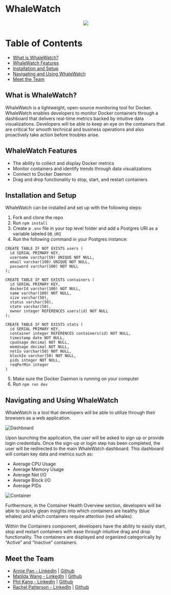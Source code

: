 # WhaleWatch
<p align='center'>
<img src='./client/assets/logoNoText.png' />
</p>

<h1> Table of Contents </h1>
<ul>
  <li><a href='#what'>What is WhaleWatch?</a></li>
  <li><a href='#features'>WhaleWatch Features</a></li>
  <li><a href='#install'>Installation and Setup</a></li>
  <li><a href='#how'>Navigating and Using WhaleWatch</a></li>
  <li><a href='#team'>Meet the Team</a></li>
</ul>

<h2 id='what'>What is WhaleWatch?</h2>
<p> WhaleWatch is a lightweight, open-source monitoring tool for Docker. WhaleWatch enables developers to monitor Docker containers through a dashboard that delivers real-time metrics backed by intuitive data visualizations. Developers will be able to keep an eye on the containers that are critical for smooth technical and business operations and also proactively take action before troubles arise. </p>

<h2 id='features'>WhaleWatch Features</h2>

<ul>
  <li>The ability to collect and display Docker metrics</li>
  <li>Monitor containers and identify trends through data visualizations</li>
  <li>Connect to Docker Daemon</li>
  <li>Drag and drop functionality to stop, start, and restart containers</li>
</ul>

<h2 id='install'>Installation and Setup</h2>
<p> WhaleWatch can be installed and set up with the following steps: </p>

1. Fork and clone the repo
2. Run `npm install`
3. Create a `.env` file in your top level folder and add a Postgres URI as a variable labeled `DB_URI`
4. Run the following command in your Postgres instance:
```
CREATE TABLE IF NOT EXISTS users (
  id SERIAL PRIMARY KEY,
  username varchar(50) UNIQUE NOT NULL,
  email varchar(100) UNIQUE NOT NULL,
  password varchar(100) NOT NULL
);

CREATE TABLE IF NOT EXISTS containers (
  id SERIAL PRIMARY KEY,
  dockerId varchar(100) NOT NULL,
  name varchar(100) NOT NULL,
  size varchar(50),
  status varchar(50),
  state varchar(50),
  owner integer REFERENCES users(id) NOT NULL
);

CREATE TABLE IF NOT EXISTS stats (
  id SERIAL PRIMARY KEY,
  container integer REFERENCES containers(id) NOT NULL,
  timestamp date NOT NULL,
  cpuUsage decimal NOT NULL,
  memUsage decimal NOT NULL,
  netIo varchar(50) NOT NULL,
  blockIo varchar(50) NOT NULL,
  pids integer NOT NULL,
  reqPerMin integer
)
```
5. Make sure the Docker Daemon is running on your computer
6. Run `npm run dev`

<h2 id='how'>Navigating and Using WhaleWatch</h2>
<p>WhaleWatch is a tool that developers will be able to utilize through their browsers as a web application.</p>

![Dashboard](https://media.giphy.com/media/wXFxM1EuviUlgpLQYU/giphy.gif?cid=790b76113869a667a527e5322a3e9cfd16baedc2adfa9ea4&rid=giphy.gif&ct=g)

<p> Upon launching the application, the user will be asked to sign up or provide login credentials. Once the sign-up or login step has been completed, the user will be redirected to the main WhaleWatch dashboard. This dashboard will contain key data and metrics such as: </p>

<ul>
  <li>Average CPU Usage</li>
  <li>Average Memory Usage</li>
  <li>Average Net I/O</li>
  <li>Average Block I/O</li>
  <li>Average PIDs</li>
</ul>

![Container](https://media.giphy.com/media/5RBS7GS7ypfntnucA6/giphy.gif?cid=790b761108fc27662df547e807a3cefa0135155d883b1058&rid=giphy.gif&ct=g)

<p> Furthermore, in the Container Health Overview section, developers will be able to quickly glean insights into which containers are healthy (blue whales) and which containers require attention (red whales).</p>

<p> Within the Containers component, developers have the ability to easily start, stop and restart containers with ease through intuitive drag and drop functionality.  The containers are displayed and organized categorically by “Active” and “Inactive” containers. </p>

<h2 id='team'> Meet the Team </h2>
<ul>
  <li><a href='https://www.linkedin.com/in/annie-pan825/'>Annie Pan - LinkedIn</a> | <a href='https://github.com/anniee825'>Github</a></li>
  <li><a href='https://www.linkedin.com/in/matilda-wang-1438191b1/'>Matilda Wang - LinkedIn</a> | <a href='https://www.linkedin.com/in/matilda-wang-1438191b1/'>Github</a></li>
  <li><a href='https://www.linkedin.com/in/pkmi/'>Phil Kang - LinkedIn</a> | <a href='https://github.com/philky-m'>Github</a></li>
  <li><a href='https://www.linkedin.com/in/racheljpatterson/'>Rachel Patterson - LinkedIn</a> | <a href='https://github.com/rjpatt'>Github</a></li>
</ul>
